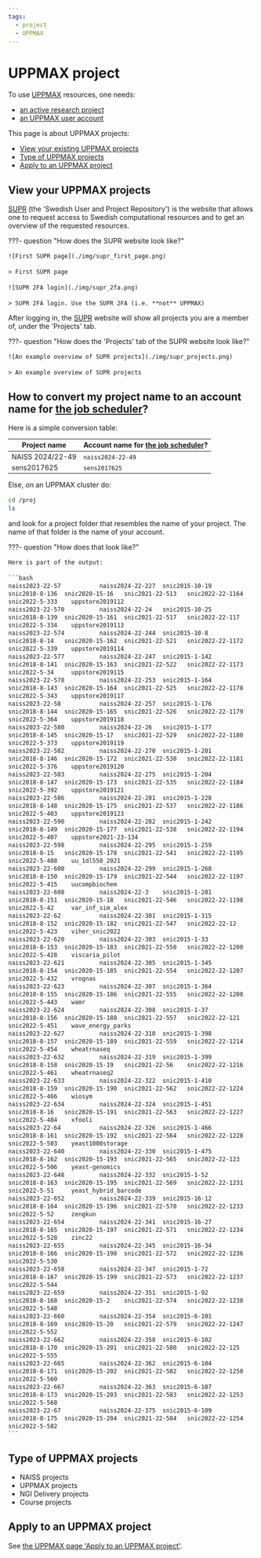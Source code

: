```yaml
---
tags:
  - project
  - UPPMAX
---
```


# UPPMAX project

To use [UPPMAX](../cluster_guides/uppmax.md) resources, one needs:

- [an active research project](project.md)
- [an UPPMAX user account](user_account.md)

This page is about UPPMAX projects:

- [View your existing UPPMAX projects](#view-your-uppmax-projects)
- [Type of UPPMAX projects](#type-of-uppmax-projects)
- [Apply to an UPPMAX project](#apply-to-an-uppmax-project)

## View your UPPMAX projects

[SUPR](https://supr.naiss.se/) (the 'Swedish User and Project Repository')
is the website that allows one to request access to Swedish computational
resources and to get an overview of the requested resources.

???- question "How does the SUPR website look like?"

    ![First SUPR page](./img/supr_first_page.png)

    > First SUPR page

    ![SUPR 2FA login](./img/supr_2fa.png)

    > SUPR 2FA login. Use the SUPR 2FA (i.e. **not** UPPMAX)

After logging in, the [SUPR](https://supr.naiss.se/)
website will show all projects you are a member of,
under the 'Projects' tab.

???- question "How does the 'Projects' tab of the SUPR website look like?"

    ![An example overview of SUPR projects](./img/supr_projects.png)

    > An example overview of SUPR projects

## How to convert my project name to an account name for [the job scheduler](../cluster_guides/slurm.md)?

Here is a simple conversion table:

Project name    |Account name for [the job scheduler](../cluster_guides/slurm.md)?
----------------|-----------------------------------------------------------------
NAISS 2024/22-49|`naiss2024-22-49`
sens2017625     |`sens2017625`

Else, on an UPPMAX cluster do:

```bash
cd /proj
ls
```

and look for a project folder that resembles the name of your project.
The name of that folder is the name of your account.

???- question "How does that look like?"

    Here is part of the output:

    ```bash
    naiss2023-22-57           naiss2024-22-227  snic2015-10-19           snic2018-8-136  snic2020-15-16   snic2021-22-513   snic2022-22-1164  snic2022-5-333    uppstore2019112
    naiss2023-22-570          naiss2024-22-24   snic2015-10-25           snic2018-8-139  snic2020-15-161  snic2021-22-517   snic2022-22-117   snic2022-5-334    uppstore2019113
    naiss2023-22-574          naiss2024-22-244  snic2015-10-8            snic2018-8-14   snic2020-15-162  snic2021-22-521   snic2022-22-1172  snic2022-5-339    uppstore2019114
    naiss2023-22-577          naiss2024-22-247  snic2015-1-142           snic2018-8-141  snic2020-15-163  snic2021-22-522   snic2022-22-1173  snic2022-5-34     uppstore2019115
    naiss2023-22-578          naiss2024-22-253  snic2015-1-164           snic2018-8-143  snic2020-15-164  snic2021-22-525   snic2022-22-1178  snic2022-5-343    uppstore2019117
    naiss2023-22-58           naiss2024-22-257  snic2015-1-176           snic2018-8-144  snic2020-15-165  snic2021-22-526   snic2022-22-1179  snic2022-5-364    uppstore2019118
    naiss2023-22-580          naiss2024-22-26   snic2015-1-177           snic2018-8-145  snic2020-15-17   snic2021-22-529   snic2022-22-1180  snic2022-5-373    uppstore2019119
    naiss2023-22-582          naiss2024-22-270  snic2015-1-201           snic2018-8-146  snic2020-15-172  snic2021-22-530   snic2022-22-1181  snic2022-5-376    uppstore2019120
    naiss2023-22-583          naiss2024-22-275  snic2015-1-204           snic2018-8-147  snic2020-15-173  snic2021-22-535   snic2022-22-1184  snic2022-5-392    uppstore2019121
    naiss2023-22-586          naiss2024-22-281  snic2015-1-228           snic2018-8-148  snic2020-15-175  snic2021-22-537   snic2022-22-1186  snic2022-5-403    uppstore2019123
    naiss2023-22-590          naiss2024-22-282  snic2015-1-242           snic2018-8-149  snic2020-15-177  snic2021-22-538   snic2022-22-1194  snic2022-5-407    uppstore2021-23-134
    naiss2023-22-598          naiss2024-22-295  snic2015-1-259           snic2018-8-15   snic2020-15-178  snic2021-22-541   snic2022-22-1195  snic2022-5-408    uu_1dl550_2021
    naiss2023-22-600          naiss2024-22-299  snic2015-1-268           snic2018-8-150  snic2020-15-179  snic2021-22-544   snic2022-22-1197  snic2022-5-415    uucompbiochem
    naiss2023-22-608          naiss2024-22-3    snic2015-1-281           snic2018-8-151  snic2020-15-18   snic2021-22-546   snic2022-22-1198  snic2022-5-42     var_inf_sim_alex
    naiss2023-22-62           naiss2024-22-301  snic2015-1-315           snic2018-8-152  snic2020-15-182  snic2021-22-547   snic2022-22-12    snic2022-5-423    viher_snic2022
    naiss2023-22-620          naiss2024-22-303  snic2015-1-33            snic2018-8-153  snic2020-15-183  snic2021-22-550   snic2022-22-1200  snic2022-5-428    viscaria_pilot
    naiss2023-22-621          naiss2024-22-305  snic2015-1-345           snic2018-8-154  snic2020-15-185  snic2021-22-554   snic2022-22-1207  snic2022-5-432    vrognas
    naiss2023-22-623          naiss2024-22-307  snic2015-1-364           snic2018-8-155  snic2020-15-186  snic2021-22-555   snic2022-22-1208  snic2022-5-443    wamr
    naiss2023-22-624          naiss2024-22-308  snic2015-1-37            snic2018-8-156  snic2020-15-188  snic2021-22-557   snic2022-22-121   snic2022-5-451    wave_energy_parks
    naiss2023-22-627          naiss2024-22-310  snic2015-1-398           snic2018-8-157  snic2020-15-189  snic2021-22-559   snic2022-22-1214  snic2022-5-454    wheatrnaseq
    naiss2023-22-632          naiss2024-22-319  snic2015-1-399           snic2018-8-158  snic2020-15-19   snic2021-22-56    snic2022-22-1216  snic2022-5-461    wheatrnaseq2
    naiss2023-22-633          naiss2024-22-322  snic2015-1-410           snic2018-8-159  snic2020-15-190  snic2021-22-562   snic2022-22-1224  snic2022-5-466    wiosym
    naiss2023-22-634          naiss2024-22-324  snic2015-1-451           snic2018-8-16   snic2020-15-191  snic2021-22-563   snic2022-22-1227  snic2022-5-484    xfooli
    naiss2023-22-64           naiss2024-22-326  snic2015-1-466           snic2018-8-161  snic2020-15-192  snic2021-22-564   snic2022-22-1228  snic2022-5-503    yeast1000storage
    naiss2023-22-640          naiss2024-22-330  snic2015-1-475           snic2018-8-162  snic2020-15-193  snic2021-22-565   snic2022-22-123   snic2022-5-506    yeast-genomics
    naiss2023-22-648          naiss2024-22-332  snic2015-1-52            snic2018-8-163  snic2020-15-195  snic2021-22-569   snic2022-22-1231  snic2022-5-51     yeast_hybrid_barcode
    naiss2023-22-652          naiss2024-22-339  snic2015-16-12           snic2018-8-164  snic2020-15-196  snic2021-22-570   snic2022-22-1233  snic2022-5-52     zengkun
    naiss2023-22-654          naiss2024-22-341  snic2015-16-27           snic2018-8-165  snic2020-15-197  snic2021-22-571   snic2022-22-1234  snic2022-5-528    zinc22
    naiss2023-22-655          naiss2024-22-345  snic2015-16-34           snic2018-8-166  snic2020-15-198  snic2021-22-572   snic2022-22-1236  snic2022-5-530
    naiss2023-22-658          naiss2024-22-347  snic2015-1-72            snic2018-8-167  snic2020-15-199  snic2021-22-573   snic2022-22-1237  snic2022-5-544
    naiss2023-22-659          naiss2024-22-351  snic2015-1-92            snic2018-8-168  snic2020-15-2    snic2021-22-574   snic2022-22-1238  snic2022-5-548
    naiss2023-22-660          naiss2024-22-354  snic2015-6-101           snic2018-8-169  snic2020-15-20   snic2021-22-579   snic2022-22-1247  snic2022-5-552
    naiss2023-22-662          naiss2024-22-358  snic2015-6-102           snic2018-8-170  snic2020-15-201  snic2021-22-580   snic2022-22-125   snic2022-5-555
    naiss2023-22-665          naiss2024-22-362  snic2015-6-104           snic2018-8-171  snic2020-15-202  snic2021-22-582   snic2022-22-1250  snic2022-5-560
    naiss2023-22-667          naiss2024-22-363  snic2015-6-107           snic2018-8-173  snic2020-15-203  snic2021-22-583   snic2022-22-1253  snic2022-5-568
    naiss2023-22-67           naiss2024-22-375  snic2015-6-109           snic2018-8-175  snic2020-15-204  snic2021-22-584   snic2022-22-1254  snic2022-5-582
    ```

## Type of UPPMAX projects

- NAISS projects
- UPPMAX projects
- NGI Delivery projects
- Course projects

## Apply to an UPPMAX project

See [the UPPMAX page 'Apply to an UPPMAX project'](project_apply.md).
